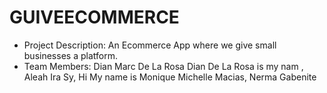 # GUIVEECOMMERCE
- Project Description: An Ecommerce App where we give small businesses a platform.
- Team Members: Dian Marc De La Rosa
Dian De La Rosa is my nam
, Aleah Ira Sy, Hi My name is Monique Michelle Macias, Nerma Gabenite
